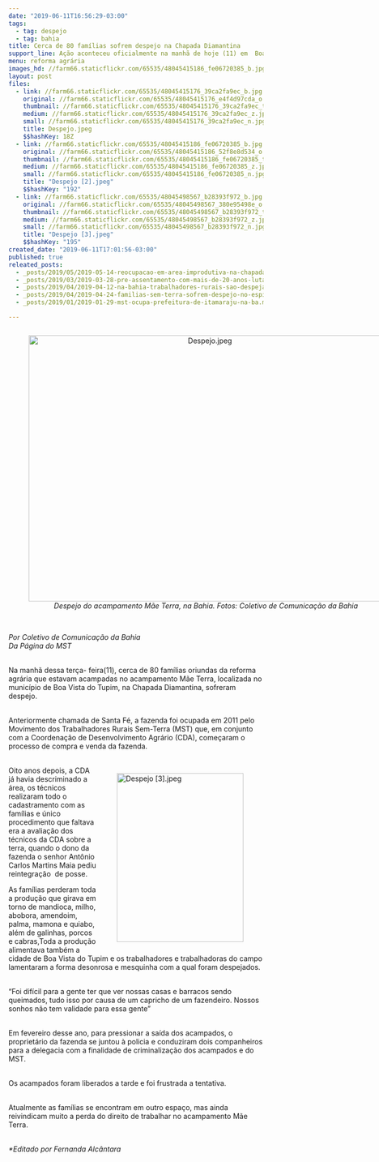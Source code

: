 ```yaml
---
date: "2019-06-11T16:56:29-03:00"
tags:
  - tag: despejo
  - tag: bahia
title: Cerca de 80 famílias sofrem despejo na Chapada Diamantina
support_line: Ação aconteceu oficialmente na manhã de hoje (11) em  Boa Vista do Tupim (BA)
menu: reforma agrária
images_hd: //farm66.staticflickr.com/65535/48045415186_fe06720385_b.jpg
layout: post
files:
  - link: //farm66.staticflickr.com/65535/48045415176_39ca2fa9ec_b.jpg
    original: //farm66.staticflickr.com/65535/48045415176_e4f4d97cda_o.jpg
    thumbnail: //farm66.staticflickr.com/65535/48045415176_39ca2fa9ec_t.jpg
    medium: //farm66.staticflickr.com/65535/48045415176_39ca2fa9ec_z.jpg
    small: //farm66.staticflickr.com/65535/48045415176_39ca2fa9ec_n.jpg
    title: Despejo.jpeg
    $$hashKey: 18Z
  - link: //farm66.staticflickr.com/65535/48045415186_fe06720385_b.jpg
    original: //farm66.staticflickr.com/65535/48045415186_52f8e8d534_o.jpg
    thumbnail: //farm66.staticflickr.com/65535/48045415186_fe06720385_t.jpg
    medium: //farm66.staticflickr.com/65535/48045415186_fe06720385_z.jpg
    small: //farm66.staticflickr.com/65535/48045415186_fe06720385_n.jpg
    title: "Despejo [2].jpeg"
    $$hashKey: "192"
  - link: //farm66.staticflickr.com/65535/48045498567_b28393f972_b.jpg
    original: //farm66.staticflickr.com/65535/48045498567_380e95498e_o.jpg
    thumbnail: //farm66.staticflickr.com/65535/48045498567_b28393f972_t.jpg
    medium: //farm66.staticflickr.com/65535/48045498567_b28393f972_z.jpg
    small: //farm66.staticflickr.com/65535/48045498567_b28393f972_n.jpg
    title: "Despejo [3].jpeg"
    $$hashKey: "195"
created_date: "2019-06-11T17:01:56-03:00"
published: true
releated_posts:
  - _posts/2019/05/2019-05-14-reocupacao-em-area-improdutiva-na-chapada-diamantina.md
  - _posts/2019/03/2019-03-28-pre-assentamento-com-mais-de-20-anos-luta-contra-ameaca-de-despejo-no-parana.md
  - _posts/2019/04/2019-04-12-na-bahia-trabalhadores-rurais-sao-despejados-de-fazenda.md
  - _posts/2019/04/2019-04-24-familias-sem-terra-sofrem-despejo-no-espirito-santo.md
  - _posts/2019/01/2019-01-29-mst-ocupa-prefeitura-de-itamaraju-na-ba.md

---
```

<div style="text-align:center">
<figure class="image" style="display:inline-block"><img alt="Despejo.jpeg" height="525" src="//farm66.staticflickr.com/65535/48045415176_39ca2fa9ec_b.jpg" width="700" />
<figcaption><em>Despejo do acampamento M&atilde;e Terra, na Bahia. Fotos:&nbsp;Coletivo de Comunica&ccedil;&atilde;o da Bahia</em></figcaption>
</figure>
</div>

<p><br />
<em>Por Coletivo de Comunica&ccedil;&atilde;o da Bahia<br />
Da P&aacute;gina do MST</em></p>

<p><br />
Na manh&atilde; dessa ter&ccedil;a- feira(11), cerca de 80 fam&iacute;lias oriundas da reforma agr&aacute;ria que estavam acampadas no acampamento M&atilde;e Terra, localizada no munic&iacute;pio de Boa Vista do Tupim, na Chapada Diamantina, sofreram despejo.<br />
&nbsp;</p>

<p>Anteriormente chamada de Santa F&eacute;, a fazenda foi ocupada em 2011 pelo Movimento dos Trabalhadores Rurais Sem-Terra (MST) que, em conjunto com a Coordena&ccedil;&atilde;o de Desenvolvimento Agr&aacute;rio (CDA), come&ccedil;aram o processo de compra e venda da fazenda.<br />
&nbsp;</p>

<figure class="image" style="float:right"><img alt="Despejo [3].jpeg" height="333" src="//farm66.staticflickr.com/65535/48045498567_b28393f972_b.jpg" width="250" />
<figcaption></figcaption>
</figure>

<p>Oito anos depois, a CDA j&aacute; havia descriminado a &aacute;rea, os t&eacute;cnicos realizaram todo o cadastramento com as fam&iacute;lias e &uacute;nico procedimento que faltava era a avalia&ccedil;&atilde;o dos t&eacute;cnicos da CDA sobre a terra, quando o dono da fazenda o senhor Ant&ocirc;nio Carlos Martins Maia pediu reintegra&ccedil;&atilde;o&nbsp; de posse.</p>

<p>As fam&iacute;lias perderam toda a produ&ccedil;&atilde;o que girava em torno de mandioca, milho, abobora, amendoim, palma, mamona e quiabo, al&eacute;m de galinhas, porcos e cabras,Toda a produ&ccedil;&atilde;o alimentava tamb&eacute;m a cidade de Boa Vista do Tupim e os trabalhadores e trabalhadoras do campo lamentaram a forma desonrosa e mesquinha com a qual foram despejados.<br />
&nbsp;</p>

<p>&ldquo;Foi dif&iacute;cil para a gente ter que ver nossas casas e barracos sendo queimados, tudo isso por causa de um capricho de um fazendeiro. Nossos sonhos n&atilde;o tem validade para essa gente&rdquo;<br />
&nbsp;</p>

<p>Em fevereiro desse ano, para pressionar a sa&iacute;da dos acampados, o propriet&aacute;rio da fazenda se juntou &agrave; policia e conduziram dois companheiros para a delegacia com a finalidade de criminaliza&ccedil;&atilde;o dos acampados e do MST.<br />
&nbsp;</p>

<p>Os acampados foram liberados a tarde e foi frustrada a tentativa.<br />
&nbsp;</p>

<p>Atualmente as fam&iacute;lias se encontram em outro espa&ccedil;o, mas ainda reivindicam muito a perda do direito de trabalhar no acampamento M&atilde;e Terra.<br />
&nbsp;</p>

<p><em>*Editado por Fernanda Alc&acirc;ntara</em></p>
